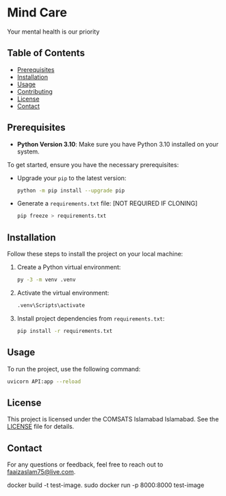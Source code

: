 # Mind Care

Your mental health is our priority

## Table of Contents

- [Prerequisites](#prerequisites)
- [Installation](#installation)
- [Usage](#usage)
- [Contributing](#contributing)
- [License](#license)
- [Contact](#contact)

## Prerequisites

- **Python Version 3.10**: Make sure you have Python 3.10 installed on your system.

To get started, ensure you have the necessary prerequisites:

- Upgrade your `pip` to the latest version:
  ```bash
  python -m pip install --upgrade pip
  ```

- Generate a `requirements.txt` file: [NOT REQUIRED IF CLONING]
  ```bash
  pip freeze > requirements.txt
  ```

## Installation

Follow these steps to install the project on your local machine:

1. Create a Python virtual environment:
   ```bash
   py -3 -m venv .venv
   ```

2. Activate the virtual environment:
   ```bash
   .venv\Scripts\activate
   ```

3. Install project dependencies from `requirements.txt`:
   ```bash
   pip install -r requirements.txt
   ```

## Usage

To run the project, use the following command:
```bash
uvicorn API:app --reload 
```

## License

This project is licensed under the COMSATS Islamabad Islamabad. See the [LICENSE](LICENSE) file for details.

## Contact

For any questions or feedback, feel free to reach out to faaizaslam75@live.com.

docker build -t test-image.
sudo docker run -p 8000:8000 test-image